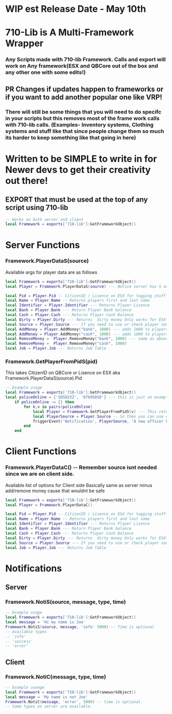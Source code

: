 # WIP est Release Date - May 10th 

# 710-Lib is A Multi-Framework Wrapper
### Any Scripts made with 710-lib Framework. Calls and export will work on Any framework(ESX and QBCore out of the box and any other one with some edits!)
## PR Changes if updates happen to frameworks or if you want to add another popular one like VRP! 
### There will still be some things that you will need to do specifc in your scripts but this removes most of the frame work calls with 710-lib calls. (Examples- Inventory systems, Clothing systems and stuff like that since people change them so much its harder to keep something like that going in here)



# Written to be SIMPLE to write in for Newer devs to get their creativity out there! 


## EXPORT that must be used at the top of any script using 710-lib 
```lua
-- Works on both server and client 
local Framework = exports['710-lib']:GetFrameworkObject()
```





# Server Functions 
### Framework.PlayerDataS(source)
Available args for player data are as follows
```lua
local Framework = exports['710-lib']:GetFrameworkObject()
local Player = Framework.PlayerDataS(source) --- Notice server has S on player data to make it easier to know what one to use on what side 

local Pid = Player.Pid -- CitizenID / Lisence on ESX for tagging stuff to specific members 
local Name = Player.Name -- Returns players first and last name 
local Identifier = Player.Identifier --- Returns Player Lisence 
local Bank = Player.Bank --- Return Player Bank balance 
local Cash = Player.Cash --- Returns Player Cash Balance 
local Dirty = Player.Dirty --- Returns  dirty money Only works for ESX right now qbcore coming soon. 
local Source = Player.Source --- If you need to use or check player source for anything. 
local AddMoney = Player.AddMoney("bank", 1000) --- adds 1000 to players bank 
local AddMoney = Player.AddMoney("cash", 1000) --- adds 1000 to players cash
local RemoveMoney =  Player.RemoveMoney("bank", 1000) --- same as above but removes instead 
local RemoveMoney =  Player.RemoveMoney("cash", 1000)
local Job = Player.Job --- Returns Job Table 
```
### Framework.GetPlayerFromPidS(pid)
This takes CitizenID on QBCore or Lisence on ESX aka Framework.PlayerDataS(source).Pid 
```lua
-- Example usage 
local Framework = exports['710-lib']:GetFrameworkObject()
local policeOnline = {'SDSD232', '8769SDSD'} --- this is just an example please dont loop a table you already have variables to when its this small... lol 
    if policeOnline ~= {} then 
        for k,v in pairs(policeOnline)
            local Player = Framework.GetPlayerFromPidS(v) --- This returns The same table as PlayerDataS 
            local PlayerSource = Player.Source -- So then you can use options from above 
            TriggerEvent('Notification', PlayerSource, 'A new officer has just gone on duty')
        end 
    end 
```


# Client Functions 
### Framework.PlayerDataC() -- Remember source isnt needed since we are on client side.
Available list of options for Client side Basically same as server minus add/remove money cause that wouldnt be safe 
```lua
local Framework = exports['710-lib']:GetFrameworkObject()
local Player = Framework.PlayerDataC()

local Pid = Player.Pid -- CitizenID / Lisence on ESX for tagging stuff to specific members 
local Name = Player.Name -- Returns players first and last name 
local Identifier = Player.Identifier --- Returns Player Lisence 
local Bank = Player.Bank --- Return Player Bank balance 
local Cash = Player.Cash --- Returns Player Cash Balance
local Dirty = Player.Dirty --- Returns  dirty money Only works for ESX right now qbcore coming soon.  
local Source = Player.Source --- If you need to use or check player source for anything. 
local Job = Player.Job --- Returns Job Table 
```
# Notifications 

## Server 
### Framework.NotiS(source, message, type, time)
```lua 
-- Example usage 
local Framework = exports['710-lib']:GetFrameworkObject()
local message = 'Hi my name is Joe'
Framework.NotiS(source, message, 'info' 5000) -- Time is optional 
-- Available types 
-- 'info' 
-- 'success'
-- 'error'
```
## Client 
### Framework.NotiC(message, type, time)
```lua 
-- Example useage 
local Framework = exports['710-lib']:GetFrameworkObject()
local message = 'My name is not Joe'
Framework.NotiC(message, 'error', 5000) -- time is optional 
-- Same types as server are available. 
```